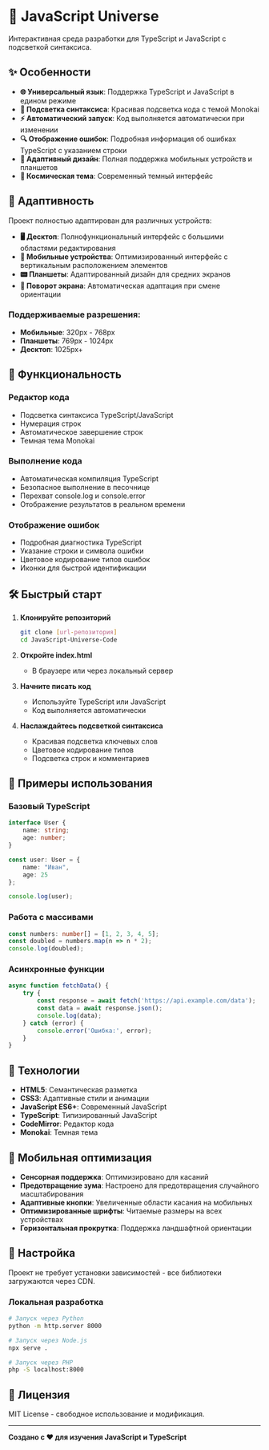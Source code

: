 # 🚀 JavaScript Universe

Интерактивная среда разработки для TypeScript и JavaScript с подсветкой синтаксиса.

## ✨ Особенности

- **🌐 Универсальный язык**: Поддержка TypeScript и JavaScript в едином режиме
- **🎨 Подсветка синтаксиса**: Красивая подсветка кода с темой Monokai
- **⚡ Автоматический запуск**: Код выполняется автоматически при изменении
- **🔍 Отображение ошибок**: Подробная информация об ошибках TypeScript с указанием строки
- **📱 Адаптивный дизайн**: Полная поддержка мобильных устройств и планшетов
- **🌙 Космическая тема**: Современный темный интерфейс

## 📱 Адаптивность

Проект полностью адаптирован для различных устройств:

- **🖥️ Десктоп**: Полнофункциональный интерфейс с большими областями редактирования
- **📱 Мобильные устройства**: Оптимизированный интерфейс с вертикальным расположением элементов
- **📟 Планшеты**: Адаптированный дизайн для средних экранов
- **🔄 Поворот экрана**: Автоматическая адаптация при смене ориентации

### Поддерживаемые разрешения:
- **Мобильные**: 320px - 768px
- **Планшеты**: 769px - 1024px  
- **Десктоп**: 1025px+

## 🚀 Функциональность

### Редактор кода
- Подсветка синтаксиса TypeScript/JavaScript
- Нумерация строк
- Автоматическое завершение строк
- Темная тема Monokai

### Выполнение кода
- Автоматическая компиляция TypeScript
- Безопасное выполнение в песочнице
- Перехват console.log и console.error
- Отображение результатов в реальном времени

### Отображение ошибок
- Подробная диагностика TypeScript
- Указание строки и символа ошибки
- Цветовое кодирование типов ошибок
- Иконки для быстрой идентификации

## 🛠️ Быстрый старт

1. **Клонируйте репозиторий**
   ```bash
   git clone [url-репозитория]
   cd JavaScript-Universe-Code
   ```

2. **Откройте index.html**
   - В браузере или через локальный сервер

3. **Начните писать код**
   - Используйте TypeScript или JavaScript
   - Код выполняется автоматически

4. **Наслаждайтесь подсветкой синтаксиса**
   - Красивая подсветка ключевых слов
   - Цветовое кодирование типов
   - Подсветка строк и комментариев

## 📝 Примеры использования

### Базовый TypeScript
```typescript
interface User {
    name: string;
    age: number;
}

const user: User = {
    name: "Иван",
    age: 25
};

console.log(user);
```

### Работа с массивами
```typescript
const numbers: number[] = [1, 2, 3, 4, 5];
const doubled = numbers.map(n => n * 2);
console.log(doubled);
```

### Асинхронные функции
```typescript
async function fetchData() {
    try {
        const response = await fetch('https://api.example.com/data');
        const data = await response.json();
        console.log(data);
    } catch (error) {
        console.error('Ошибка:', error);
    }
}
```

## 🎯 Технологии

- **HTML5**: Семантическая разметка
- **CSS3**: Адаптивные стили и анимации
- **JavaScript ES6+**: Современный JavaScript
- **TypeScript**: Типизированный JavaScript
- **CodeMirror**: Редактор кода
- **Monokai**: Темная тема

## 📱 Мобильная оптимизация

- **Сенсорная поддержка**: Оптимизировано для касаний
- **Предотвращение зума**: Настроено для предотвращения случайного масштабирования
- **Адаптивные кнопки**: Увеличенные области касания на мобильных
- **Оптимизированные шрифты**: Читаемые размеры на всех устройствах
- **Горизонтальная прокрутка**: Поддержка ландшафтной ориентации

## 🔧 Настройка

Проект не требует установки зависимостей - все библиотеки загружаются через CDN.

### Локальная разработка
```bash
# Запуск через Python
python -m http.server 8000

# Запуск через Node.js
npx serve .

# Запуск через PHP
php -S localhost:8000
```

## 📄 Лицензия

MIT License - свободное использование и модификация.

---

**Создано с ❤️ для изучения JavaScript и TypeScript** 